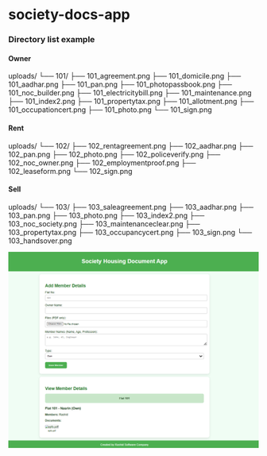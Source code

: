 ﻿# society-docs-app


### Directory list example

#### Owner
uploads/
└── 101/
    ├── 101_agreement.png
    ├── 101_domicile.png
    ├── 101_aadhar.png
    ├── 101_pan.png
    ├── 101_photopassbook.png
    ├── 101_noc_builder.png
    ├── 101_electricitybill.png
    ├── 101_maintenance.png
    ├── 101_index2.png
    ├── 101_propertytax.png
    ├── 101_allotment.png
    ├── 101_occupationcert.png
    ├── 101_photo.png
    └── 101_sign.png

#### Rent
uploads/
└── 102/
    ├── 102_rentagreement.png
    ├── 102_aadhar.png
    ├── 102_pan.png
    ├── 102_photo.png
    ├── 102_policeverify.png
    ├── 102_noc_owner.png
    ├── 102_employmentproof.png
    ├── 102_leaseform.png
    └── 102_sign.png


#### Sell
uploads/
└── 103/
    ├── 103_saleagreement.png
    ├── 103_aadhar.png
    ├── 103_pan.png
    ├── 103_photo.png
    ├── 103_index2.png
    ├── 103_noc_society.png
    ├── 103_maintenanceclear.png
    ├── 103_propertytax.png
    ├── 103_occupancycert.png
    ├── 103_sign.png
    └── 103_handsover.png

![SocApp Screenshot](/SocApp.png)